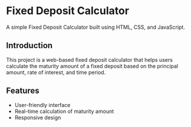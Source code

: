 # Fixed Deposit Calculator

A simple Fixed Deposit Calculator built using HTML, CSS, and JavaScript.

## Introduction
This project is a web-based fixed deposit calculator that helps users calculate the maturity amount of a fixed deposit based on the principal amount, rate of interest, and time period.

## Features
- User-friendly interface
- Real-time calculation of maturity amount
- Responsive design
